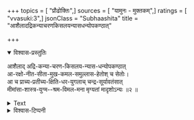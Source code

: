 +++
topics = [ "प्रौढोक्तिः",]
sources = [ "यामुनः - मुक्तकम्",]
ratings = [ "vvasuki:3",]
jsonClass = "Subhaashita"
title = "आशैलादद्रिकन्याचरणकिसलयन्यासधन्योपकण्ठात्"

+++

<details open><summary>विश्वास-प्रस्तुतिः</summary>

आशैलाद् अद्रि-कन्या-चरण-किसलय-न्यास-धन्योपकण्ठात्  
आ-रक्षो-नीत-सीता-मुख-कमल-समुल्लास-हेतोश् च सेतोः।  
आ च प्राच्य-प्रतीच्य-क्षिति-धर-युगलाच् चन्द्र-सूर्यावतंसात्  
मीमांसा-शास्त्र-युग्म--श्रम-विमल-मना मृग्यतां मादृशोऽन्यः ॥२ ॥
</details>



<details><summary>Text</summary>

आशैलादद्रिकन्याचरणकिसलयन्यासधन्योपकण्ठात्  
आरक्षोनीतसीतामुखकमलसमुल्लासहेतोश्च सेतोः।  
आचप्राच्यप्रतीच्यक्षितिधरयुगलाच्चन्द्रसूर्यावतंसात्  
मीमांसाशास्त्रयुग्मश्रमविमलमना मृग्यतां मादृशोऽन्यः ॥२ ॥
</details>



<details><summary>विश्वास-टिप्पनी</summary>

यामुनप्रौढोक्ती राजसभायां वादारम्भ इति श्रूयते।
</details>
